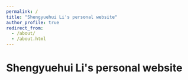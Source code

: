 ```yaml
---
permalink: /
title: "Shengyuehui Li's personal website"
author_profile: true
redirect_from: 
  - /about/
  - /about.html
---
```



Shengyuehui Li's personal website
======

